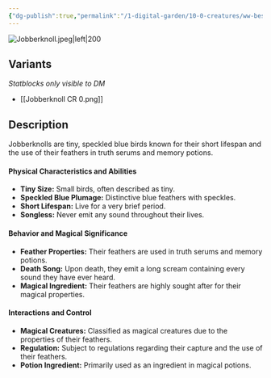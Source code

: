 ```yaml
---
{"dg-publish":true,"permalink":"/1-digital-garden/10-0-creatures/ww-bestiary/jobberknoll/","tags":["#creature","beast"]}
---
```


![Jobberknoll.jpeg|left|200](/img/user/1%20DIGITAL%20GARDEN/10.0%20CREATURES/(Attachments)/WW%20Bestiary/Jobberknoll.jpeg)

## Variants
*Statblocks only visible to DM*
- [[Jobberknoll CR 0.png]]

## Description

Jobberknolls are tiny, speckled blue birds known for their short lifespan and the use of their feathers in truth serums and memory potions.

#### Physical Characteristics and Abilities

* **Tiny Size:** Small birds, often described as tiny.
* **Speckled Blue Plumage:** Distinctive blue feathers with speckles.
* **Short Lifespan:** Live for a very brief period.
* **Songless:** Never emit any sound throughout their lives.

#### Behavior and Magical Significance

* **Feather Properties:** Their feathers are used in truth serums and memory potions.
* **Death Song:** Upon death, they emit a long scream containing every sound they have ever heard.
* **Magical Ingredient:** Their feathers are highly sought after for their magical properties.

#### Interactions and Control

* **Magical Creatures:** Classified as magical creatures due to the properties of their feathers.
* **Regulation:** Subject to regulations regarding their capture and the use of their feathers.
* **Potion Ingredient:** Primarily used as an ingredient in magical potions.